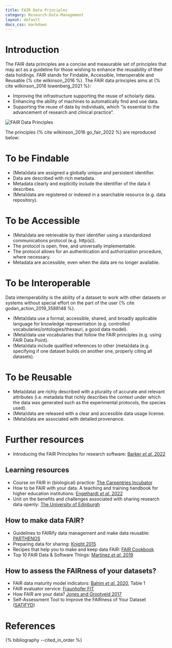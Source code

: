 ```yaml
---
title: FAIR Data Principles
category: Research-Data-Management
layout: default
docs_css: markdown
---
```

# Introduction

The FAIR data principles are a concise and measurable set of principles that may act as a guideline for those wishing to enhance the reusability of their data holdings. FAIR stands for Findable, Accessible, Interoperable and Reusable {% cite wilkinson_2016  %}. The FAIR data principles aims at {% cite wilkinson_2016 lowenberg_2021 %}:

* Improving the infrastructure supporting the reuse of scholarly data.
* Enhancing the ability of machines to automatically find and use data.
* Supporting the reuse of data by individuals, which “is essential to the advancement of research and clinical practice”.

![FAIR Data Principles](/assets/img/fair_principles_cropped.png)

The principles {% cite wilkinson_2016 go_fair_2022 %} are reproduced below:

# To be Findable

* (Meta)data are assigned a globally unique and persistent identifier.
* Data are described with rich metadata.
* Metadata clearly and explicitly include the identifier of the data it describes.
* (Meta)data are registered or indexed in a searchable resource (e.g. data repository).

# To be Accessible

* (Meta)data are retrievable by their identifier using a standardized communications protocol (e.g. http(s)).
* The protocol is open, free, and universally implementable.
* The protocol allows for an authentication and authorization procedure, where necessary.
* Metadata are accessible, even when the data are no longer available.

# To be Interoperable 

Data interoperability is the ability of a dataset to work with other datasets or systems without special effort on the part of the user {% cite godan_action_2019_3588148 %}.

* (Meta)data use a formal, accessible, shared, and broadly applicable language for knowledge representation (e.g. controlled vocabularies/ontologies/thesauri, a good data model).
* (Meta)data use vocabularies that follow the FAIR principles (e.g. using FAIR Data Point).
* (Meta)data include qualified references to other (meta)data (e.g. specifying if one dataset builds on another one, properly citing all datasets).

# To be Reusable

* Meta(data) are richly described with a plurality of accurate and relevant attributes (i.e. metadata that richly describes the context under which the data was generated such as the experimental protocols, the species used).
* (Meta)data are released with a clear and accessible data usage license.
* (Meta)data are associated with detailed provenance.

# Further resources
* Introducing the FAIR Principles for research software: [Barker *et al.* 2022](https://doi.org/10.1038/s41597-022-01710-x)

## Learning resources
* Course on FAIR in (biological) practice: [The Carpentries Incubator](https://carpentries-incubator.github.io/fair-bio-practice/)
* How to be FAIR with your data. A teaching and training handbook for higher education institutions: [Engelhardt *et al.* 2022](https://doi.org/10.5281/zenodo.6674301)
* Unit on the benefits and challenges associated with sharing research data openly: [The University of Edinburgh](https://mantra.ed.ac.uk/fairsharingandaccess/)

## How to make data FAIR?
* Guidelines to FAIRify data management and make data reusable: [PARTHENOS](https://doi.org/10.5281/zenodo.2668479)
* Preparing data for sharing: [Knight 2015](https://www.slideshare.net/lshtm/preparing-data-for-sharing-the-fair-principles)
* Recipes that help you to make and keep data FAIR: [FAIR Cookbook](https://faircookbook.elixir-europe.org/content/home.html)
* Top 10 FAIR Data & Software Things: [Martinez *et al.* 2019](https://doi.org/10.5281/zenodo.3409968)

## How to assess the FAIRness of your datasets?
* FAIR data maturity model indicators: [Bahim *et al.* 2020](https://doi.org/10.5334/dsj-2020-041), Table 1
* FAIR evaluator service: [Fraunhofer FIT](https://gitlab.fit.fraunhofer.de/abu.ibne.bayazid/fairevaluator)
* How FAIR are your data? [Jones and Grootveld 2017](https://doi.org/10.5281/zenodo.5111307)
* Self-Assessment Tool to Improve the FAIRness of Your Dataset ([SATIFYD](https://satifyd.dans.knaw.nl/)) 

# References

{% bibliography --cited_in_order %}
